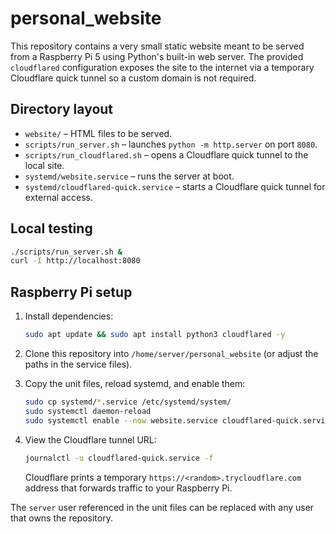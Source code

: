 # personal_website

This repository contains a very small static website meant to be served from a
Raspberry Pi 5 using Python's built-in web server. The provided `cloudflared`
configuration exposes the site to the internet via a temporary Cloudflare
quick tunnel so a custom domain is not required.

## Directory layout

* `website/` – HTML files to be served.
* `scripts/run_server.sh` – launches `python -m http.server` on port `8080`.
* `scripts/run_cloudflared.sh` – opens a Cloudflare quick tunnel to the local site.
* `systemd/website.service` – runs the server at boot.
* `systemd/cloudflared-quick.service` – starts a Cloudflare quick tunnel for
  external access.

## Local testing

```bash
./scripts/run_server.sh &
curl -I http://localhost:8080
```

## Raspberry Pi setup

1. Install dependencies:

   ```bash
   sudo apt update && sudo apt install python3 cloudflared -y
   ```

2. Clone this repository into `/home/server/personal_website` (or adjust the
   paths in the service files).

3. Copy the unit files, reload systemd, and enable them:

   ```bash
   sudo cp systemd/*.service /etc/systemd/system/
   sudo systemctl daemon-reload
   sudo systemctl enable --now website.service cloudflared-quick.service
   ```

4. View the Cloudflare tunnel URL:

   ```bash
   journalctl -u cloudflared-quick.service -f
   ```

   Cloudflare prints a temporary `https://<random>.trycloudflare.com` address
   that forwards traffic to your Raspberry Pi.

The `server` user referenced in the unit files can be replaced with any user
that owns the repository.

